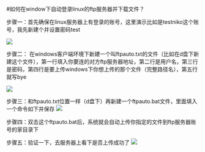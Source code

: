 <!-- --- tag:  windows linux 进阶 ftp -->
<!-- --- title: 如何在window下自动登录linux的ftp服务器并下载文件？ -->
#如何在window下自动登录linux的ftp服务器并下载文件？

步骤一：首先确保在linux服务器上有登录的账号，这里演示比如是testniko这个账号，我先新建个并设置密码test

![](http://kb.51hosting.com/kb/ftpauto1.png)

步骤二： 在windows客户端环境下新建一个叫ftpauto.txt的文件（比如在d盘下新建这个文件），第一行填入你要连的对方ftp服务器地址，第二行是用户名，第三行是密码，第四行是要上传windows下你想上传的那个文件（完整路径名），第五行就写bye

![](http://kb.51hosting.com/kb/ftpauto22.png)

步骤三：和ftpauto.txt位置一样（d盘下）再新建一个ftpauto.bat文件，里面填入一个命令如下并保存
![](http://kb.51hosting.com/kb/ftpauto110.png)

步骤四：双击这个ftpauto.bat后，系统就会自动上传你指定的文件到ftp服务器账号的家目录下

步骤五：验证一下，去服务器上看下是否上传成功了
![](http://kb.51hosting.com/kb/ftpauto111.png)
